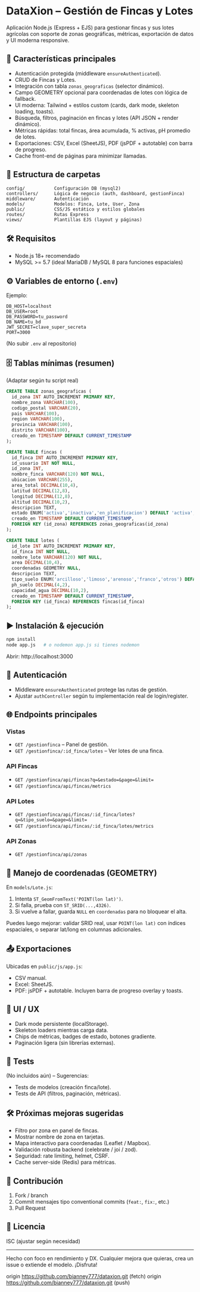# DataXion – Gestión de Fincas y Lotes

Aplicación Node.js (Express + EJS) para gestionar fincas y sus lotes agrícolas con soporte de zonas geográficas, métricas, exportación de datos y UI moderna responsive.

## 🚀 Características principales
- Autenticación protegida (middleware `ensureAuthenticated`).
- CRUD de Fincas y Lotes.
- Integración con tabla `zonas_geograficas` (selector dinámico).
- Campo GEOMETRY opcional para coordenadas de lotes con lógica de fallback.
- UI moderna: Tailwind + estilos custom (cards, dark mode, skeleton loading, toasts).
- Búsqueda, filtros, paginación en fincas y lotes (API JSON + render dinámico).
- Métricas rápidas: total fincas, área acumulada, % activas, pH promedio de lotes.
- Exportaciones: CSV, Excel (SheetJS), PDF (jsPDF + autotable) con barra de progreso.
- Cache front-end de páginas para minimizar llamadas.

## 📂 Estructura de carpetas
```
config/           Configuración DB (mysql2)
controllers/      Lógica de negocio (auth, dashboard, gestionFinca)
middleware/       Autenticación
models/           Modelos: Finca, Lote, User, Zona
public/           CSS/JS estático y estilos globales
routes/           Rutas Express
views/            Plantillas EJS (layout y páginas)
```

## 🛠 Requisitos
- Node.js 18+ recomendado
- MySQL >= 5.7 (ideal MariaDB / MySQL 8 para funciones espaciales)

## ⚙️ Variables de entorno (`.env`)
Ejemplo:
```
DB_HOST=localhost
DB_USER=root
DB_PASSWORD=tu_password
DB_NAME=tu_bd
JWT_SECRET=clave_super_secreta
PORT=3000
```
(No subir `.env` al repositorio)

## 🗄 Tablas mínimas (resumen)
(Adaptar según tu script real)
```sql
CREATE TABLE zonas_geograficas (
  id_zona INT AUTO_INCREMENT PRIMARY KEY,
  nombre_zona VARCHAR(100),
  codigo_postal VARCHAR(20),
  pais VARCHAR(100),
  region VARCHAR(100),
  provincia VARCHAR(100),
  distrito VARCHAR(100),
  creado_en TIMESTAMP DEFAULT CURRENT_TIMESTAMP
);

CREATE TABLE fincas (
  id_finca INT AUTO_INCREMENT PRIMARY KEY,
  id_usuario INT NOT NULL,
  id_zona INT,
  nombre_finca VARCHAR(120) NOT NULL,
  ubicacion VARCHAR(255),
  area_total DECIMAL(10,4),
  latitud DECIMAL(12,8),
  longitud DECIMAL(12,8),
  altitud DECIMAL(10,2),
  descripcion TEXT,
  estado ENUM('activa','inactiva','en_planificacion') DEFAULT 'activa',
  creado_en TIMESTAMP DEFAULT CURRENT_TIMESTAMP,
  FOREIGN KEY (id_zona) REFERENCES zonas_geograficas(id_zona)
);

CREATE TABLE lotes (
  id_lote INT AUTO_INCREMENT PRIMARY KEY,
  id_finca INT NOT NULL,
  nombre_lote VARCHAR(120) NOT NULL,
  area DECIMAL(10,4),
  coordenadas GEOMETRY NULL,
  descripcion TEXT,
  tipo_suelo ENUM('arcilloso','limoso','arenoso','franco','otros') DEFAULT 'franco',
  ph_suelo DECIMAL(4,2),
  capacidad_agua DECIMAL(10,2),
  creado_en TIMESTAMP DEFAULT CURRENT_TIMESTAMP,
  FOREIGN KEY (id_finca) REFERENCES fincas(id_finca)
);
```

## ▶️ Instalación & ejecución
```bash
npm install
node app.js   # o nodemon app.js si tienes nodemon
```
Abrir: http://localhost:3000

## 🔐 Autenticación
- Middleware `ensureAuthenticated` protege las rutas de gestión.
- Ajustar `authController` según tu implementación real de login/register.

## 🌐 Endpoints principales
### Vistas
- `GET /gestionfinca` – Panel de gestión.
- `GET /gestionfinca/:id_finca/lotes` – Ver lotes de una finca.

### API Fincas
- `GET /gestionfinca/api/fincas?q=&estado=&page=&limit=`
- `GET /gestionfinca/api/fincas/metrics`

### API Lotes
- `GET /gestionfinca/api/fincas/:id_finca/lotes?q=&tipo_suelo=&page=&limit=`
- `GET /gestionfinca/api/fincas/:id_finca/lotes/metrics`

### API Zonas
- `GET /gestionfinca/api/zonas`

## 🧭 Manejo de coordenadas (GEOMETRY)
En `models/Lote.js`:
1. Intenta `ST_GeomFromText('POINT(lon lat)')`.
2. Si falla, prueba con `ST_SRID(...,4326)`.
3. Si vuelve a fallar, guarda `NULL` en `coordenadas` para no bloquear el alta.

Puedes luego mejorar: validar SRID real, usar `POINT(lon lat)` con índices espaciales, o separar lat/long en columnas adicionales.

## 📤 Exportaciones
Ubicadas en `public/js/app.js`:
- CSV manual.
- Excel: SheetJS.
- PDF: jsPDF + autotable.
Incluyen barra de progreso overlay y toasts.

## 🎨 UI / UX
- Dark mode persistente (localStorage).
- Skeleton loaders mientras carga data.
- Chips de métricas, badges de estado, botones gradiente.
- Paginación ligera (sin librerías externas).

## 🧪 Tests
(No incluidos aún) – Sugerencias:
- Tests de modelos (creación finca/lote).
- Tests de API (filtros, paginación, métricas).

## 🛠 Próximas mejoras sugeridas
- Filtro por zona en panel de fincas.
- Mostrar nombre de zona en tarjetas.
- Mapa interactivo para coordenadas (Leaflet / Mapbox).
- Validación robusta backend (celebrate / joi / zod).
- Seguridad: rate limiting, helmet, CSRF.
- Cache server-side (Redis) para métricas.

## 🤝 Contribución
1. Fork / branch
2. Commit mensajes tipo conventional commits (`feat:`, `fix:`, etc.)
3. Pull Request

## 📄 Licencia
ISC (ajustar según necesidad)

---
Hecho con foco en rendimiento y DX. Cualquier mejora que quieras, crea un issue o extiende el modelo. ¡Disfruta!

origin  https://github.com/bianney777/dataxion.git (fetch)
origin  https://github.com/bianney777/dataxion.git (push)
